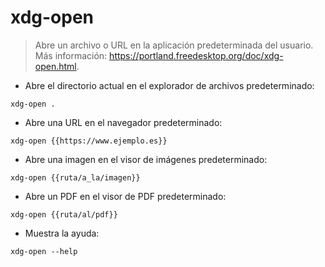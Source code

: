 # xdg-open

> Abre un archivo o URL en la aplicación predeterminada del usuario.
> Más información: <https://portland.freedesktop.org/doc/xdg-open.html>.

- Abre el directorio actual en el explorador de archivos predeterminado:

`xdg-open .`

- Abre una URL en el navegador predeterminado:

`xdg-open {{https://www.ejemplo.es}}`

- Abre una imagen en el visor de imágenes predeterminado:

`xdg-open {{ruta/a_la/imagen}}`

- Abre un PDF en el visor de PDF predeterminado:

`xdg-open {{ruta/al/pdf}}`

- Muestra la ayuda:

`xdg-open --help`
